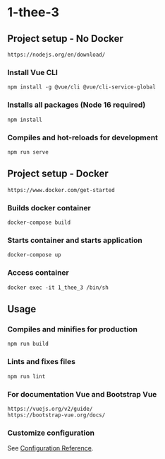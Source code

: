 # 1-thee-3


## Project setup - No Docker
```
https://nodejs.org/en/download/
```

### Install Vue CLI
```
npm install -g @vue/cli @vue/cli-service-global
```

### Installs all packages (Node 16 required)
```
npm install
```

### Compiles and hot-reloads for development
```
npm run serve
```


## Project setup - Docker
```
https://www.docker.com/get-started
```

### Builds docker container
```
docker-compose build
```

### Starts container and starts application
```
docker-compose up
```

### Access container
```
docker exec -it 1_thee_3 /bin/sh
```

## Usage

### Compiles and minifies for production
```
npm run build
```

### Lints and fixes files
```
npm run lint
```

### For documentation Vue and Bootstrap Vue
```
https://vuejs.org/v2/guide/
https://bootstrap-vue.org/docs/
```

### Customize configuration
See [Configuration Reference](https://cli.vuejs.org/config/).
